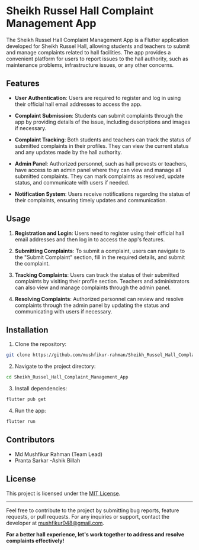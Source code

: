 # Sheikh Russel Hall Complaint Management App

The Sheikh Russel Hall Complaint Management App is a Flutter application developed for Sheikh Russel Hall, allowing students and teachers to submit and manage complaints related to hall facilities. The app provides a convenient platform for users to report issues to the hall authority, such as maintenance problems, infrastructure issues, or any other concerns.

## Features

- **User Authentication**: Users are required to register and log in using their official hall email addresses to access the app.
  
- **Complaint Submission**: Students can submit complaints through the app by providing details of the issue, including descriptions and images if necessary.
  
- **Complaint Tracking**: Both students and teachers can track the status of submitted complaints in their profiles. They can view the current status and any updates made by the hall authority.
  
- **Admin Panel**: Authorized personnel, such as hall provosts or teachers, have access to an admin panel where they can view and manage all submitted complaints. They can mark complaints as resolved, update status, and communicate with users if needed.
  
- **Notification System**: Users receive notifications regarding the status of their complaints, ensuring timely updates and communication.
  
## Usage

1. **Registration and Login**: Users need to register using their official hall email addresses and then log in to access the app's features.

2. **Submitting Complaints**: To submit a complaint, users can navigate to the "Submit Complaint" section, fill in the required details, and submit the complaint.

3. **Tracking Complaints**: Users can track the status of their submitted complaints by visiting their profile section. Teachers and administrators can also view and manage complaints through the admin panel.

4. **Resolving Complaints**: Authorized personnel can review and resolve complaints through the admin panel by updating the status and communicating with users if necessary.

## Installation

1. Clone the repository:

```bash
git clone https://github.com/mushfikur-rahman/Sheikh_Russel_Hall_Complaint_Management_App.git
```

2. Navigate to the project directory:

```bash
cd Sheikh_Russel_Hall_Complaint_Management_App
```

3. Install dependencies:

```bash
flutter pub get
```

4. Run the app:

```bash
flutter run
```

## Contributors

- Md Mushfikur Rahman (Team Lead)
- Pranta Sarkar
-Ashik Billah 
## License

This project is licensed under the [MIT License](LICENSE).

---

Feel free to contribute to the project by submitting bug reports, feature requests, or pull requests. For any inquiries or support, contact the developer at mushfikur048@gmail.com.

**For a better hall experience, let's work together to address and resolve complaints effectively!**
